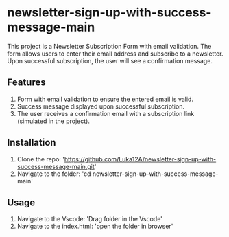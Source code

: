 # newsletter-sign-up-with-success-message-main

This project is a Newsletter Subscription Form with email validation. The form allows users to enter their email address and subscribe to a newsletter. Upon successful subscription, the user will see a confirmation message.

## Features
1. Form with email validation to ensure the entered email is valid.
2. Success message displayed upon successful subscription.
3. The user receives a confirmation email with a subscription link (simulated in the project).

## Installation

1. Clone the repo: 'https://github.com/Luka12A/newsletter-sign-up-with-success-message-main.git'
2. Navigate to the folder: 'cd newsletter-sign-up-with-success-message-main'

## Usage
1. Navigate to the Vscode: 'Drag folder in the Vscode'
2. Navigate to the index.html: 'open the folder in browser'

